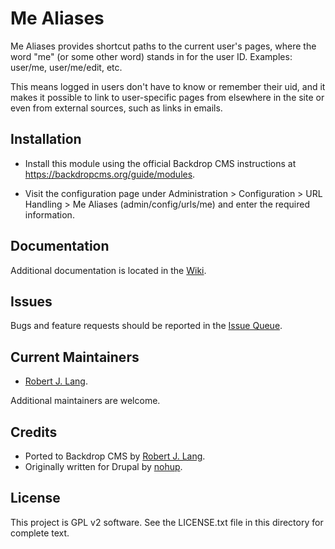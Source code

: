 Me Aliases
======================

Me Aliases provides shortcut paths to the current user's pages, where the word
"me" (or some other word) stands in for the user ID. Examples: user/me,
user/me/edit, etc.

This means logged in users don't have to know or remember their uid, and it
makes it possible to link to user-specific pages from elsewhere in the site or
even from external sources, such as links in emails.

Installation
------------

- Install this module using the official Backdrop CMS instructions at
  https://backdropcms.org/guide/modules.

- Visit the configuration page under Administration > Configuration >
  URL Handling > Me Aliases (admin/config/urls/me) and enter the required
  information.

Documentation
-------------

Additional documentation is located in the [Wiki](https://github.com/backdrop-contrib/me/wiki/Documentation).

Issues
------

Bugs and feature requests should be reported in the [Issue Queue](https://github.com/backdrop-contrib/me/issues).

Current Maintainers
-------------------

- [Robert J. Lang](https://github.com/bugfolder).

Additional maintainers are welcome.

Credits
-------

- Ported to Backdrop CMS by [Robert J. Lang](https://github.com/bugfolder).
- Originally written for Drupal by [nohup](https://www.drupal.org/u/nohup).

License
-------

This project is GPL v2 software.
See the LICENSE.txt file in this directory for complete text.
